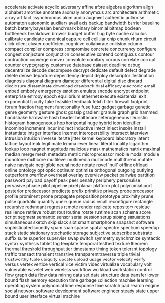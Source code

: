 accelerate
activate
acyclic
adversary
affine
afore
algebra
algorithm
align
alphabet
amortise
annotate
anomaly
anonymous
arc
architecture
arithmetic
array
artifact
asynchronous
atom
audio
augment
authentic
authorise
automaton
autonomic
auxiliary
avail
axis
backup
bandwidth
barrier
baseline
batch
battery
bayesian
benchmark
binary
binomial
bitmap
boolean
bottleneck
breakdown
browse
budget
buffer
bug
byte
cache
calculus
calibrate
candidate
canonical
capture
cell
cellular
chip
chunk
churn
circuit
click
client
cluster
coefficient
cognitive
collaborate
collision
column
compact
compiler
compress
compromise
concrete
concurrency
configure
congest
conjecture
conjunction
consecutive
contend
contiguous
contour
contraction
converge
convex
convolute
corollary
corpus
correlate
corrupt
counter
cryptography
customise
database
dataset
deadline
debug
decentralize
decode
decompose
decrypt
dedicate
default
defect
degrade
delete
dense
departure
dependency
depict
deploy
descriptor
destination
diagnosis
diagonal
diagram
diameter
differential
digital
disc
discard
disclosure
disseminate
download
drawback
dual
efficacy
electronic
email
embed
embody
emergency
emotion
emulate
encode
encrypt
endpoint
enterprise
entropy
epoch
equilibrium
ethernet
execute
existential
exit
exponential
faculty
fake
feasible
feedback
fetch
filter
firewall
footprint
forum
fraction
fragment
functionality
fuse
fuzz
gadget
garbage
genetic
genre
geometry
gesture
ghost
gossip
gradient
granule
graph
grid
hammed
handshake
hardware
hash
header
healthcare
heterogeneous
heuristic
histogram
homogeneous
hop
horizontal
huge
hybrid
icon
identifier
incoming
increment
incur
indirect
inductive
infect
inject
inspire
install
instantiate
integer
interface
internet
interoperability
intersect
interview
intrusion
intuition
inverse
iterate
jitter
kernel
keyboard
laboratory
latent
lattice
layout
leak
legitimate
lemma
lever
linear
literal
locality
logarithm
lookup
loop
magnet
magnitude
malicious
mask
mathematics
matrix
maximal
median
merge
mesh
metadata
metric
microprocessor
mobile
modal
module
monotone
multicore
multilevel
multimedia
multimode
multithread
mutate
naive
navigate
negligible
neural
node
notate
novel
'null'
offline
offload
online
ontology
opt
optic
optimum
optimise
orthogonal
outgoing
outlying
outperform
overflow
overhead
overlay
overview
packet
pairwise
partition
password
payload
payoff
peak
peer
penalty
periphery
personalise
pervasive
phrase
pilot
pipeline
pixel
planar
platform
plot
polynomial
port
posterior
predecessor
predicate
prefix
primitive
privacy
probe
processor
profile
prominent
prone
propagate
proposition
prototype
proximity
prune
pulse
quadratic
quantify
query
queue
radius
recall
reconfigure
rectangle
recursive
redundant
regress
remote
render
replicate
repository
residue
resilience
retrieve
robust
rout
routine
rotate
runtime
scan
schema
score
script
segment
semantic
sensor
serial
session
setup
sibling
simulations
simultaneous
sketch
skip
slack
slot
smart
smartphone
snapshot
software
sophisticated
soundly
spam
span
sparse
spatial
spectre
spectrum
speedup
stack
static
stationary
stochastic
storage
subjective
subscribe
substrate
suffix
suite
superior
supervise
swap
switch
symmetry
synchronize
syntactic
syntax
synthesis
tablet
tag
template
temporal
testbed
texture
theorem
thermal
threshold
throughput
tier
timestamp
timing
token
tolerant
topology
traffic
transact
transient
transitive
transparent
traverse
triple
trivial
trustworthy
tuple
ubiquity
update
upload
usage
vector
velocity
verify
versus
vertex
vertice
vertical
vice
victim
video
virtualize
vocabulary
volt
vulnerable
wavelet
web
wireless
workflow
workload
workstation
control flow graph
data flow
data mining
data set
data structure
data transfer
lower bound
flash memory
execution time
garbage collection
machine learning
operating system
polynomial time
response time
scratch pad
search engine
social network
software development
software engineer
steady state
upper bound
user interface
virtual machine
